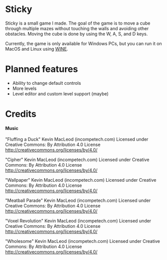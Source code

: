 # Sticky

Sticky is a small game I made. The goal of the game is to move a cube through multiple mazes without touching the walls and avoiding other obstacles. Moving the cube is done by using the W, A, S, and D keys.

Currently, the game is only available for Windows PCs, but you can run it on MacOS and Linux using [WINE](https://www.winehq.org/).

# Planned features

 - Ability to change default controls
 - More levels
 - Level editor and custom level support (maybe)

# Credits
#### Music

"Fluffing a Duck" Kevin MacLeod (incompetech.com)
Licensed under Creative Commons: By Attribution 4.0 License
http://creativecommons.org/licenses/by/4.0/

"Cipher" Kevin MacLeod (incompetech.com)
Licensed under Creative Commons: By Attribution 4.0 License
http://creativecommons.org/licenses/by/4.0/

"Wallpaper" Kevin MacLeod (incompetech.com)
Licensed under Creative Commons: By Attribution 4.0 License
http://creativecommons.org/licenses/by/4.0/

"Meatball Parade" Kevin MacLeod (incompetech.com)
Licensed under Creative Commons: By Attribution 4.0 License
http://creativecommons.org/licenses/by/4.0/

"Voxel Revolution" Kevin MacLeod (incompetech.com)
Licensed under Creative Commons: By Attribution 4.0 License
http://creativecommons.org/licenses/by/4.0/

"Wholesome" Kevin MacLeod (incompetech.com)
Licensed under Creative Commons: By Attribution 4.0 License
http://creativecommons.org/licenses/by/4.0/
